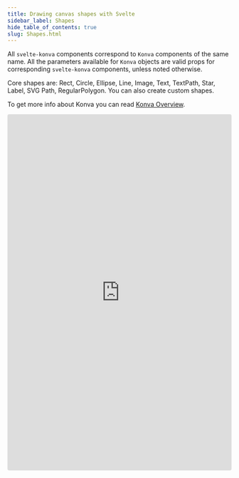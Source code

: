 ```yaml
---
title: Drawing canvas shapes with Svelte
sidebar_label: Shapes
hide_table_of_contents: true
slug: Shapes.html
---
```


All `svelte-konva` components correspond to `Konva` components of the same name.
All the parameters available for `Konva` objects are valid props for
corresponding `svelte-konva` components, unless noted otherwise.

Core shapes are: Rect, Circle, Ellipse, Line, Image, Text, TextPath, Star,
Label, SVG Path, RegularPolygon. You can also create custom shapes.

To get more info about Konva you can read [Konva Overview](/docs/overview.html).

<iframe src="https://codesandbox.io/p/sandbox/github/konvajs/site/tree/master/svelte-demos/shapes?file=/src/App.svelte" style="width:100%; height:800px; border:0; border-radius: 4px; overflow:hidden;" sandbox="allow-modals allow-forms allow-popups allow-scripts allow-same-origin"></iframe>
